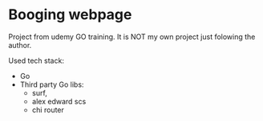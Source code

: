 # Booging webpage

Project from udemy GO training. It is NOT my own project just folowing the author.

Used tech stack:
- Go 
- Third party Go libs: 
  - surf, 
  - alex edward scs
  - chi router





